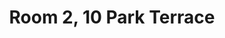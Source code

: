 ---
basin: 'No'
cudn: true
floor: Ground
grade: 5
images: []
living_room: 'No'
location: 10 Park Terrace
name: '2'
network: Wireless Only
title: Room 2, 10 Park Terrace
---